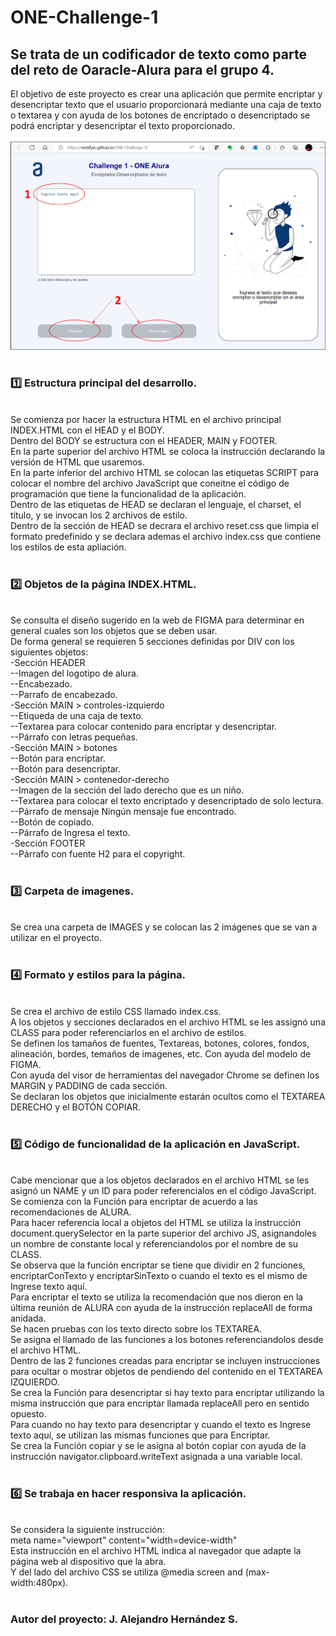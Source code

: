 # ONE-Challenge-1

## Se trata de un codificador de texto como parte del reto de Oaracle-Alura para el grupo 4.

El objetivo de este proyecto es crear una aplicación que permite encriptar y desencriptar texto que el usuario proporcionará mediante una caja de texto o textarea y con ayuda de los botones de encriptado o desencriptado se podrá encriptar y desencriptar el texto proporcionado. <br>
<br>
<img src="images/pantalla01.jpg"> <br>
<br>
### :one: Estructura principal del desarrollo. <br>
<br>
Se comienza por hacer la estructura HTML en el archivo principal INDEX.HTML con el HEAD y el BODY. <br>
Dentro del BODY se estructura con el HEADER, MAIN y FOOTER. <br>
En la parte superior del archivo HTML se coloca la instrucción <!DOCTYPE html> declarando la versión de HTML que usaremos. <br>
En la parte inferior del archivo HTML se colocan las etiquetas SCRIPT para colocar el nombre del archivo JavaScript  que coneitne el código de programación que tiene la funcionalidad de la aplicación. <br>
Dentro de las etiquetas de HEAD se declaran el lenguaje, el charset, el título, y se invocan los 2 archivos de estilo. <br>
Dentro de la sección de HEAD se decrara el archivo reset.css que limpia el formato predefinido y se declara ademas el archivo index.css que contiene los estilos de esta apliación. <br>
<br>

### :two: Objetos de la página INDEX.HTML. <br>
<br>
Se consulta el diseño sugerido en la web de FIGMA para determinar en general cuales son los objetos que se deben usar. <br>
De forma general se requieren 5 secciones definidas por DIV con los siguientes objetos: <br>
      -Sección HEADER <br>
           --Imagen del logotipo de alura. <br>
           --Encabezado. <br>
           --Parrafo de encabezado. <br>
      -Sección MAIN > controles-izquierdo <br>
           --Etiqueda de una caja de texto. <br>
           --Textarea para colocar contenido para encriptar y desencriptar. <br>
           --Párrafo con letras pequeñas. <br>
      -Sección MAIN > botones <br>
           --Botón para encriptar. <br>
           --Botón para desencriptar. <br>
      -Sección MAIN > contenedor-derecho <br>
           --Imagen de la sección del lado derecho que es un niño. <br>
           --Textarea para colocar el texto encriptado y desencriptado de solo lectura. <br>
           --Párrafo de mensaje Ningún mensaje fue encontrado. <br>
           --Botón de copiado. <br>
           --Párrafo de Ingresa el texto. <br>
      -Sección FOOTER <br>
           --Párrafo con fuente H2 para el copyright. <br>
<br>

### :three: Carpeta de imagenes. <br>
<br>
Se crea una carpeta de IMAGES y se colocan las 2 imágenes que se van a utilizar en el proyecto. <br>
<br>

### :four: Formato y estilos para la página. <br>
<br>
Se crea el archivo de estilo CSS llamado index.css. <br>
A los objetos y secciones declarados en el archivo HTML se les assignó una CLASS para poder referenciarlos en el archivo de estilos. <br>
Se definen los tamaños de fuentes, Textareas, botones, colores, fondos, alineación, bordes, temaños de imagenes, etc. Con ayuda del modelo de FIGMA. <br>
Con ayuda del visor de herramientas del navegador Chrome se definen los MARGIN y PADDING de cada sección. <br>
Se declaran los objetos que inicialmente estarán ocultos como el TEXTAREA DERECHO y el BOTÓN COPIAR. <br>
<br>

### :five: Código de funcionalidad de la aplicación en JavaScript. <br>
<br>
Cabe mencionar que a los objetos declarados en el archivo HTML se les asignó un NAME y un ID para poder referencialos en el código JavaScript. <br>
Se comienza con la Función para encriptar de acuerdo a las recomendaciones de ALURA. <br>
Para hacer referencia local a objetos del HTML se utiliza la instrucción document.querySelector en la parte superior del archivo JS, asignandoles un nombre de constante local y referenciandolos por el nombre de su CLASS. <br>
Se observa que la función encriptar se tiene que dividir en 2 funciones, encriptarConTexto y encriptarSinTexto o cuando el texto es el mismo de Ingrese texto aquí. <br>
Para encriptar el texto se utiliza la recomendación que nos dieron en la última reunión de ALURA con ayuda de la instrucción replaceAll de forma anidada. <br>
Se hacen pruebas con los texto directo sobre los TEXTAREA. <br>
Se asigna el llamado de las funciones a los botones referenciandolos desde el archivo HTML. <br>
Dentro de las 2 funciones creadas para encriptar se incluyen instrucciones para ocultar o mostrar objetos de pendiendo del contenido en el TEXTAREA IZQUIERDO. <br>
Se crea la Función para desencriptar si hay texto para encriptar utilizando la misma instrucción que para encriptar llamada replaceAll pero en sentido opuesto. <br>
Para cuando no hay texto para desencriptar y cuando el texto es Ingrese texto aquí, se utilizan las mismas funciones que para Encriptar. <br>
Se crea la Función copiar y se le asigna al botón copiar con ayuda de la instrucción navigator.clipboard.writeText asignada a una variable local. <br>
<br>

### :six: Se trabaja en hacer responsiva la aplicación. <br>
<br>
Se considera la siguiente instrucción: <br>
meta name="viewport" content="width=device-width" <br>
Esta instrucción en el archivo HTML indica al navegador que adapte la página web al dispositivo que la abra. <br>
Y del lado del archivo CSS se utiliza @media screen and (max-width:480px). <br>
<br>

### Autor del proyecto: J. Alejandro Hernández S. <br>